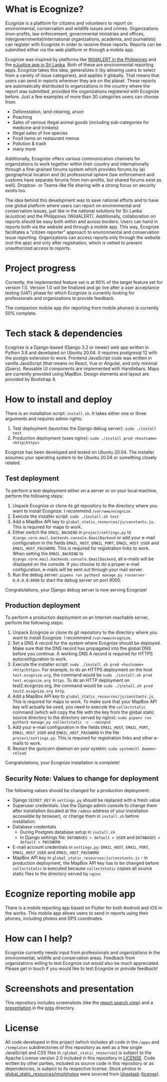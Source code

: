 # What is Ecognize?

Ecognize is a platform for citizens and volunteers to report on environmental, conservation and wildlife issues and crimes. Organizations (non-profits, law enforcement, governmental ministries and offices, intergovernmental/international organizations, academia, and journalists) can register with Ecognize in order to receive these reports. Reports can be submitted either via the web platform or through a mobile app.

Ecognize was inspired by platforms like [WildALERT in the Philippines](https://news.mongabay.com/2020/09/philippine-wildlife-reporting-app-promises-to-upgrade-fight-against-trafficking/) and the [eJustice app in Sri Lanka](https://news.mongabay.com/2020/09/philippine-wildlife-reporting-app-promises-to-upgrade-fight-against-trafficking/). Both of these are environmental reporting apps. Ecognize takes this idea, generalizes it (by allowing users to select from a variety of issue categories), and applies it globally. That means that users can send in reports wherever they are on the planet. These reports are automatically distributed to organizations in the country where the report was submitted, provided the organizations registered with Ecognize before. Just a few examples of more than 30 categories users can choose from:

* Deforestation, land clearing, arson
* Poaching
* Sales of various illegal animal goods (including sub-categories for medicine and trinkets)
* Illegal sales of live species
* Food items on restaurant menus
* Pollution & trash
* many more

Additionally, Ecognize offers various communication channels for organizations to work together within their country and internationally through a fine-grained forums system which provides forums by (a) geographical location and (b) professional sphere (law enforcement and customs have separate forums from non-profits, but shared forums exist as well). Dropbox- or Teams-like file sharing with a strong focus on security exists too.

The idea behind this development was to save national efforts and to have one global platform where users can report on environmental and conservation issues, just like in the national solutions for Sri Lanka (eJustice) and the Philippines (WildALERT). Additionally, collaboration on reports should be easy both within and across borders. Users can hand in reports both via the website and through a mobile app. This way, Ecognize facilitates a "citizen reporter" approach to environmental and conservation issue reporting. Organizations can access reports only through the website (not the app) and only after registration, which is vetted to prevent unauthorized access to reports.

# Project progress

Currently, the implemented feature set is at 90% of the target feature set for version 1.0. Version 1.0 will be finalized and go live after a user acceptance testing (UAT) phase for which Ecognize is currently looking for professionals and organizations to provide feedback.

The companion mobile app (for reporting from mobile phones) is currently 50% complete.

# Tech stack & dependencies

Ecognize is a Django-based (Django 3.2 or newer) web app written in Python 3.8 and developed on Ubuntu 20.04. It requires postgresql 12 with the postgis extension to work. Frontend JavaScript code was written in vanilla JavaScript (that means no React, Vue or Angular, and only minimal jQuery). Reusable UI components are implemented with Handlebars. Maps are currently provided using MapBox. Design elements and layout are provided by Bootstrap 4.

# How to install and deploy

There is an installation script: `install.sh`. It takes either one or three arguments and requires admin rights:

1. Test deployment (launches the Django debug server): `sudo ./install test`
2. Production deployment (uses nginx): `sudo ./install prod <hostname> <http|https>`

Ecognize has been developed and tested on Ubuntu 20.04. The installer assumes your operating system to be Ubuntu 20.04 or something closely related.

## Test deployment

To perform a test deployment either on a server or on your local machine, perform the following steps:

1. Unpack Ecognize or clone its git repository to the directory where you want to install Ecognize. I recommend `/var/www/ecognize`.
2. Execute the installer script: `sudo ./install.sh test`
3. Add a MapBox API key to `global_static_resources/js/constants.js`. This is required for maps to work.
4. Either switch the `EMAIL_BACKEND` in `project/settings.py` to `django.core.mail.backends.console.EmailBackend` or add your e-mail configuration in the fields `EMAIL_HOST`, `EMAIL_PORT`, `EMAIL_HOST_USER` and `EMAIL_HOST_PASSWORD`. This is required for registration links to work. When setting the `EMAIL_BACKEND` to `django.core.mail.backends.console.EmailBackend`, all e-mails will be displayed on the console. If you choose to do a proper e-mail configuration, e-mails will be sent out through your mail server.
5. Run the debug server: `pipenv run python3 manage.py runserver 0.0.0.0:8000` to start the debug server on port 8000.

Congratulations, your Django debug server is now serving Ecognize!

## Production deployment

To perform a production deployment on an Internet-reachable server, perform the following steps:

1. Unpack Ecognize or clone its git repository to the directory where you want to install Ecognize. I recommend `/var/www/ecognize`.
2. Set a DNS A record for the system where Ecognize should be deployed. Make sure that the DNS record has propagated into the global DNS before you continue. A working DNS A record is required for HTTPS autoconfiguration to work.
3. Execute the installer script: `sudo ./install.sh prod <hostname> <http|https>`. For example, to do an HTTPS deployment on the host `test.ecognize.org`, the command would be `sudo ./install.sh prod test.ecognize.org https`. To do an HTTP deployment on test2.ecognize.org, the command would be `sudo ./install.sh prod test2.ecognize.org http`.
4. Add a MapBox API key to `global_static_resources/js/constants.js`. This is required for maps to work. To make sure that your MapBox API key will actually be used, you need to execute the `collectstatic` command (which will copy the file with the key from the global static source directory to the directory served by nginx): `sudo pipenv run python3 manage.py collectstatic -c --noinput`
5. Add your e-mail configuration in the fields `EMAIL_HOST`, `EMAIL_PORT`, `EMAIL_HOST_USER` and `EMAIL_HOST_PASSWORD` in the file `project/settings.py`. This is required for registration links and other e-mails to work.
6. Restart the gunicorn daemon on your system: `sudo systemctl daemon-reload`

Congratulations, your Ecognize installation is complete!

## Security Note: Values to change for deployment

The following values should be changed for a production deployment:

* Django `SECRET_KEY` in `settings.py` should be replaced with a fresh value
* Superuser credentials. Use the Django admin console to change them after installation (located at the `/admin` address of your installation accessible by browser), or change them in `install.sh` before installation.
* Database credentials
    * During Postgres database setup in `install.sh`
    * In Django settings file: `DATABASES > default > USER` and `DATABASES > default > PASSWORD`
* E-mail account credentials in `settings.py`: `EMAIL_HOST`, `EMAIL_PORT`, `EMAIL_HOST_USER` and `EMAIL_HOST_PASSWORD`
* MapBox API key in `global_static_resources/js/constants.js` - in production deployment, the MapBox API key has to be changed before `collectstatic` is executed because `collectstatic` copies all source static files to the directory served by `nginx`

# Ecognize reporting mobile app

There is a mobile reporting app based on Flutter for both Android and iOS in the works. This mobile app allows users to send in reports using their phones, including photos and GPS coordinates.

# How can I help?

Ecognize currently needs input from professionals and organizations in the environmental, wildlife and conservation areas. Feedback from organizations willing to test Ecognize out would also be much appreciated. Please get in touch if you would like to test Ecognize or provide feedback!

# Screenshots and presentation

This repository includes screenshots (like the [report search view](pres/reportssearch.png)) and a [presentation](pres/introducing-ecognize.pdf) in the [pres](pres) directory.

# License

All code developed in this project (which includes all code in the `/apps` and `/templates` subdirectories of this repository as well as a few single JavaScript and CSS files in `/global_static_resources`) is subject to the Apache License version 2.0 included in this repository in [LICENSE](LICENSE). Code written by other parties, included as source code in this repository or as dependencies, is subject to its respective license. Stock photos in [global_static_resources/img/photos](global_static_resources/img/photos) were sourced from [Unsplash](https://unsplash.com/) ([license](https://unsplash.com/license)).
